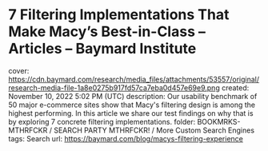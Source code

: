 # 7 Filtering Implementations That Make Macy’s Best-in-Class – Articles – Baymard Institute

cover: https://cdn.baymard.com/research/media_files/attachments/53557/original/research-media-file-1a8e0275b917fd57ca7eba0d457e69e9.png
created: November 10, 2022 5:02 PM (UTC)
description: Our usability benchmark of 50 major e-commerce sites show that Macy's filtering design is among the highest performing. In this article we share our test findings on why that is by exploring 7 concrete filtering implementations.
folder: BOOKMRKS-MTHRFCKR / SEARCH PARTY MTHRFCKR! / More Custom Search Engines
tags: Search
url: https://baymard.com/blog/macys-filtering-experience